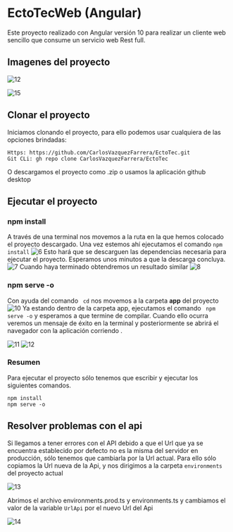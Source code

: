 # EctoTecWeb (Angular)

Este proyecto realizado con Angular versión 10 para realizar un cliente web sencillo que consume un servicio web Rest full.

## Imagenes del proyecto 
![12](https://user-images.githubusercontent.com/28713740/111892643-e2671800-89c2-11eb-965f-d3756f2d3884.PNG)

![15](https://user-images.githubusercontent.com/28713740/111892655-fb6fc900-89c2-11eb-927e-d7b44d180a68.png)


## Clonar el proyecto
Iniciamos clonando el proyecto, para ello podemos usar cualquiera de las opciones brindadas:
```shell
Https: https://github.com/CarlosVazquezFarrera/EctoTec.git
Git CLi: gh repo clone CarlosVazquezFarrera/EctoTec
```
O descargamos el proyecto como .zip o usamos la aplicación github desktop
## Ejecutar el proyecto

### npm install
A través de una terminal nos movemos a la ruta en la que hemos colocado el proyecto descargado. Una vez estemos ahí ejecutamos el comando  `npm install` 
![6](https://user-images.githubusercontent.com/28713740/111882056-07cf3400-8979-11eb-86fd-b0edcca0556a.PNG)
Esto hará que se descarguen las dependencias necesaria para ejecutar el proyecto.  Esperamos unos minutos a que la descarga concluya. 
![7](https://user-images.githubusercontent.com/28713740/111882132-73190600-8979-11eb-9b18-249c9eaf5018.PNG)
Cuando haya terminado obtendremos un resultado similar
![8](https://user-images.githubusercontent.com/28713740/111882170-b5424780-8979-11eb-8265-4902fc6cb5eb.PNG)

### npm serve -o
Con ayuda del comando ` cd`  nos movemos a la carpeta **app** del proyecto 
![10](https://user-images.githubusercontent.com/28713740/111882319-9db78e80-897a-11eb-8ec0-593a338ff5c5.PNG)
Ya estando dentro de la carpeta app, ejecutamos el comando   ` npm serve -o` y esperamos a que termine de compilar. Cuando ello ocurra veremos un mensaje de éxito en la terminal y posteriormente se abrirá el navegador con la aplicación corriendo .

![11](https://user-images.githubusercontent.com/28713740/111892156-71256600-89be-11eb-87a4-4c2274bdd8fc.PNG)
![12](https://user-images.githubusercontent.com/28713740/111892169-974b0600-89be-11eb-800b-eff101fe19a6.PNG)

### Resumen 
Para ejecutar el proyecto sólo tenemos que escribir y ejecutar los siguientes comandos.
```shell
npm install
npm serve -o
```
## Resolver problemas con el api
Si llegamos a tener errores con el API debido a que el Url que ya se encuentra establecido por defecto no es la misma del servidor en producción, sólo tenemos que cambiarla por la Url actual. Para ello sólo copiamos la Url nueva de la Api, y nos dirigimos a la carpeta  `environments`  del proyecto actual 

![13](https://user-images.githubusercontent.com/28713740/111892310-e9405b80-89bf-11eb-8aac-0a4ee0f2988b.PNG)
 
Abrimos el archivo environments.prod.ts y environments.ts y cambiamos el valor de la variable `UrlApi` por el nuevo Url del Api

![14](https://user-images.githubusercontent.com/28713740/111892397-c5c9e080-89c0-11eb-83ee-b5994fad537b.PNG)
